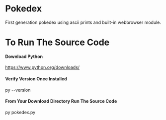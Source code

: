 # Pokedex
First generation pokedex using ascii prints and built-in webbrowser module.
# To Run The Source Code
#### Download Python
https://www.python.org/downloads/
#### Verify Version Once Installed
py --version
#### From Your Download Directory Run The Source Code
py pokedex.py
